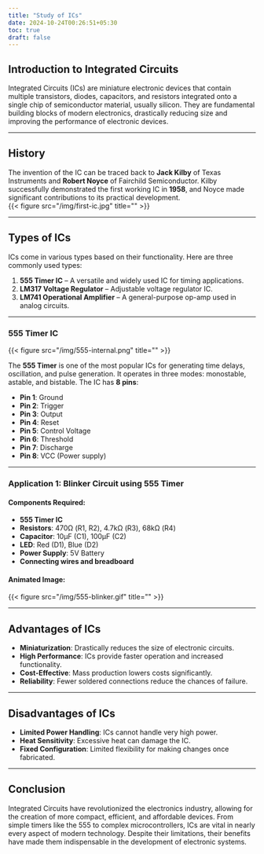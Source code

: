 ```yaml
---
title: "Study of ICs"
date: 2024-10-24T00:26:51+05:30
toc: true
draft: false
---
```


## Introduction to Integrated Circuits

Integrated Circuits (ICs) are miniature electronic devices that contain multiple transistors, diodes, capacitors, and resistors integrated onto a single chip of semiconductor material, usually silicon. They are fundamental building blocks of modern electronics, drastically reducing size and improving the performance of electronic devices.

---

## History
The invention of the IC can be traced back to **Jack Kilby** of Texas Instruments and **Robert Noyce** of Fairchild Semiconductor. Kilby successfully demonstrated the first working IC in **1958**, and Noyce made significant contributions to its practical development.  
{{< figure src="/img/first-ic.jpg" title="" >}}

---

## Types of ICs
ICs come in various types based on their functionality. Here are three commonly used types:
1. **555 Timer IC** – A versatile and widely used IC for timing applications.
2. **LM317 Voltage Regulator** – Adjustable voltage regulator IC.
3. **LM741 Operational Amplifier** – A general-purpose op-amp used in analog circuits.

---

### 555 Timer IC

{{< figure src="/img/555-internal.png" title="" >}}

The **555 Timer** is one of the most popular ICs for generating time delays, oscillation, and pulse generation. It operates in three modes: monostable, astable, and bistable. The IC has **8 pins**:
- **Pin 1**: Ground
- **Pin 2**: Trigger
- **Pin 3**: Output
- **Pin 4**: Reset
- **Pin 5**: Control Voltage
- **Pin 6**: Threshold
- **Pin 7**: Discharge
- **Pin 8**: VCC (Power supply)

---

### Application 1: Blinker Circuit using 555 Timer

#### Components Required:
- **555 Timer IC**
- **Resistors**: 470Ω (R1, R2), 4.7kΩ (R3), 68kΩ (R4)
- **Capacitor**: 10µF (C1), 100µF (C2)
- **LED**: Red (D1), Blue (D2)
- **Power Supply**: 5V Battery
- **Connecting wires and breadboard**

#### Animated Image:

{{< figure src="/img/555-blinker.gif" title="" >}}

---

## Advantages of ICs
- **Miniaturization**: Drastically reduces the size of electronic circuits.
- **High Performance**: ICs provide faster operation and increased functionality.
- **Cost-Effective**: Mass production lowers costs significantly.
- **Reliability**: Fewer soldered connections reduce the chances of failure.

---

## Disadvantages of ICs
- **Limited Power Handling**: ICs cannot handle very high power.
- **Heat Sensitivity**: Excessive heat can damage the IC.
- **Fixed Configuration**: Limited flexibility for making changes once fabricated.

---

## Conclusion
Integrated Circuits have revolutionized the electronics industry, allowing for the creation of more compact, efficient, and affordable devices. From simple timers like the 555 to complex microcontrollers, ICs are vital in nearly every aspect of modern technology. Despite their limitations, their benefits have made them indispensable in the development of electronic systems.